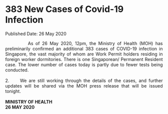<html>
    <meta http-equiv="Content-Type" content="text/html; charset=utf-8"/>
    <meta charset="utf-8"/>
    <title>383 New Cases of Covid-19 Infection</title>
    <body><h1>383 New Cases of Covid-19 Infection</h1>
    <p>Published Date: 26 May 2020</p> <p style="text-align: justify;">&nbsp; &nbsp; &nbsp; &nbsp; &nbsp; As of 26 May 2020, 12pm, the Ministry of Health (MOH) has preliminarily confirmed an additional 383 cases of COVID-19 infection in Singapore, the vast majority of whom are Work Permit holders residing in foreign worker dormitories. There is one Singaporean/ Permanent Resident case. The lower number of cases today is partly due to fewer tests being conducted.&nbsp;&nbsp;<br><br>2.&nbsp; &nbsp; &nbsp;We are still working through the details of the cases, and further updates will be shared via the MOH press release that will be issued tonight.&nbsp;<br><br><strong>MINISTRY OF HEALTH<br>26 MAY 2020</strong><br></p><div><br></div></body>
</html>